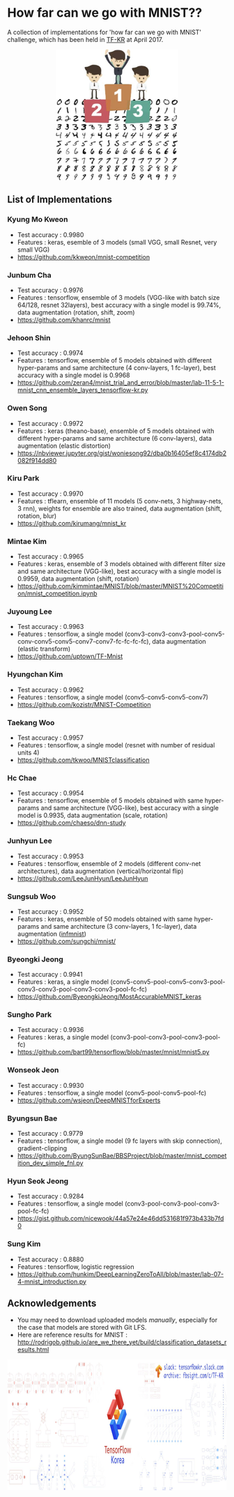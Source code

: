 # How far can we go with MNIST??
A collection of implementations for 'how far can we go with MNIST' challenge, which has been held in [TF-KR](https://www.facebook.com/groups/TensorFlowKR) at April 2017.

<p align="center">
<img src='how-far-can-we-go-with-MNIST.jpg' height = '300px'>
</p>

## List of Implementations
### Kyung Mo Kweon
* Test accuracy : 0.9980
* Features : keras, esemble of 3 models (small VGG, small Resnet, very small VGG)
* https://github.com/kkweon/mnist-competition

### Junbum Cha
* Test accuracy : 0.9976
* Features : tensorflow, ensemble of 3 models (VGG-like with batch size 64/128, resnet 32layers), best accuracy with a single model is 99.74%, data augmentation (rotation, shift, zoom)
* https://github.com/khanrc/mnist

### Jehoon Shin
* Test accuracy : 0.9974
* Features : tensorflow, ensemble of 5 models obtained with different hyper-params and same architecture (4 conv-layers, 1 fc-layer), best accuracy with a single model is 0.9968 
* https://github.com/zeran4/mnist_trial_and_error/blob/master/lab-11-5-1-mnist_cnn_ensemble_layers_tensorflow-kr.py

### Owen Song
* Test accuracy : 0.9972
* Features : keras (theano-base), ensemble of 5 models obtained with different hyper-params and same architecture (6 conv-layers), data augmentation (elastic distortion) 
* https://nbviewer.jupyter.org/gist/woniesong92/dba0b16405ef8c4174db2082f914dd80

### Kiru Park
* Test accuracy : 0.9970
* Features : tflearn, ensemble of 11 models (5 conv-nets, 3 highway-nets, 3 rnn), weights for ensemble are also trained, data augmentation (shift, rotation, blur) 
* https://github.com/kirumang/mnist_kr

### Mintae Kim
* Test accuracy : 0.9965
* Features : keras, ensemble of 3 models obtained with different filter size and same architecture (VGG-like), best accuracy with a single model is 0.9959, data augmentation (shift, rotation) 
* https://github.com/kimmintae/MNIST/blob/master/MNIST%20Competition/mnist_competition.ipynb

### Juyoung Lee
* Test accuracy : 0.9963
* Features : tensorflow, a single model (conv3-conv3-conv3-pool-conv5-conv-conv5-conv5-conv7-conv7-fc-fc-fc-fc), data augmentation (elastic transform) 
* https://github.com/uptown/TF-Mnist

### Hyungchan Kim
* Test accuracy : 0.9962
* Features : tensorflow, a single model (conv5-conv5-conv5-conv7)
* https://github.com/kozistr/MNIST-Competition

### Taekang Woo
* Test accuracy : 0.9957
* Features : tensorflow, a single model (resnet with number of residual units 4)
* https://github.com/tkwoo/MNISTclassification

### Hc Chae
* Test accuracy : 0.9954
* Features : tensorflow, ensemble of 5 models obtained with same hyper-params and same architecture (VGG-like), best accuracy with a single model is 0.9935, data augmentation (scale, rotation) 
* https://github.com/chaeso/dnn-study

### Junhyun Lee
* Test accuracy : 0.9953
* Features : tensorflow, ensemble of 2 models (different conv-net architectures), data augmentation (vertical/horizontal flip) 
* https://github.com/LeeJunHyun/LeeJunHyun

### Sungsub Woo
* Test accuracy : 0.9952
* Features : keras, ensemble of 50 models obtained with same hyper-params and same architecture (3 conv-layers, 1 fc-layer), data augmentation ([infmnist](http://leon.bottou.org/projects/infimnist)) 
* https://github.com/sungchi/mnist/

### Byeongki Jeong
* Test accuracy : 0.9941
* Features : keras, a single model (conv5-conv5-pool-conv5-conv3-pool-conv3-conv3-pool-conv3-conv3-pool-fc-fc)
* https://github.com/ByeongkiJeong/MostAccurableMNIST_keras

### Sungho Park
* Test accuracy : 0.9936
* Features : keras, a single model (conv3-pool-conv3-pool-conv3-pool-fc)
* https://github.com/bart99/tensorflow/blob/master/mnist/mnist5.py

### Wonseok Jeon
* Test accuracy : 0.9930
* Features : tensorflow, a single model (conv5-pool-conv5-pool-fc)
* https://github.com/wsjeon/DeepMNISTforExperts

### Byungsun Bae
* Test accuracy : 0.9779
* Features : tensorflow, a single model (9 fc layers with skip connection), gradient-clipping
* https://github.com/ByungSunBae/BBSProject/blob/master/mnist_competition_dev_simple_fnl.py

### Hyun Seok Jeong
* Test accuracy : 0.9284
* Features : tensorflow, a single model (conv3-pool-conv3-pool-conv3-pool-fc-fc)
* https://gist.github.com/nicewook/44a57e24e46dd531681f973b433b7fd0

### Sung Kim
* Test accuracy : 0.8880
* Features : tensorflow, logistic regression
* https://github.com/hunkim/DeepLearningZeroToAll/blob/master/lab-07-4-mnist_introduction.py

## Acknowledgements
* You may need to download uploaded models *manually*, especially for the case that models are stored with Git LFS.
* Here are reference results for MNIST : http://rodrigob.github.io/are_we_there_yet/build/classification_datasets_results.html

<p align="center">
<img src='TF-KR.jpg' height = '300px'>
</p>
